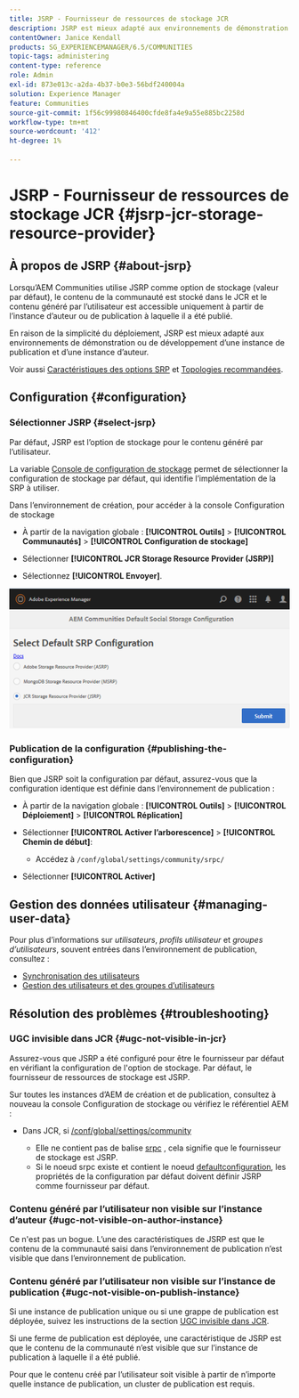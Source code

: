 ```yaml
---
title: JSRP - Fournisseur de ressources de stockage JCR
description: JSRP est mieux adapté aux environnements de démonstration ou de développement d’une instance de publication et d’une instance d’auteur.
contentOwner: Janice Kendall
products: SG_EXPERIENCEMANAGER/6.5/COMMUNITIES
topic-tags: administering
content-type: reference
role: Admin
exl-id: 873e013c-a2da-4b37-b0e3-56bdf240004a
solution: Experience Manager
feature: Communities
source-git-commit: 1f56c99980846400cfde8fa4e9a55e885bc2258d
workflow-type: tm+mt
source-wordcount: '412'
ht-degree: 1%

---
```


# JSRP - Fournisseur de ressources de stockage JCR {#jsrp-jcr-storage-resource-provider}

## À propos de JSRP {#about-jsrp}

Lorsqu’AEM Communities utilise JSRP comme option de stockage (valeur par défaut), le contenu de la communauté est stocké dans le JCR et le contenu généré par l’utilisateur est accessible uniquement à partir de l’instance d’auteur ou de publication à laquelle il a été publié.

En raison de la simplicité du déploiement, JSRP est mieux adapté aux environnements de démonstration ou de développement d’une instance de publication et d’une instance d’auteur.

Voir aussi [Caractéristiques des options SRP](working-with-srp.md#characteristics-of-srp-options) et [Topologies recommandées](topologies.md).

## Configuration {#configuration}

### Sélectionner JSRP {#select-jsrp}

Par défaut, JSRP est l’option de stockage pour le contenu généré par l’utilisateur.

La variable [Console de configuration de stockage](srp-config.md) permet de sélectionner la configuration de stockage par défaut, qui identifie l’implémentation de la SRP à utiliser.

Dans l’environnement de création, pour accéder à la console Configuration de stockage

* À partir de la navigation globale : **[!UICONTROL Outils]** > **[!UICONTROL Communautés]** > **[!UICONTROL Configuration de stockage]**

* Sélectionner **[!UICONTROL JCR Storage Resource Provider (JSRP)]**

* Sélectionnez **[!UICONTROL Envoyer]**.

![jsrp-configuration](assets/jsrp-configuration.png)

### Publication de la configuration {#publishing-the-configuration}

Bien que JSRP soit la configuration par défaut, assurez-vous que la configuration identique est définie dans l’environnement de publication :

* À partir de la navigation globale : **[!UICONTROL Outils]** > **[!UICONTROL Déploiement]** > **[!UICONTROL Réplication]**
* Sélectionner **[!UICONTROL Activer l’arborescence]** > **[!UICONTROL Chemin de début]**:

   * Accédez à `/conf/global/settings/community/srpc/`

* Sélectionner **[!UICONTROL Activer]**

## Gestion des données utilisateur {#managing-user-data}

Pour plus d’informations sur *utilisateurs*, *profils utilisateur* et *groupes d’utilisateurs*, souvent entrées dans l’environnement de publication, consultez :

* [Synchronisation des utilisateurs](sync.md)
* [Gestion des utilisateurs et des groupes d’utilisateurs](users.md)

## Résolution des problèmes {#troubleshooting}

### UGC invisible dans JCR {#ugc-not-visible-in-jcr}

Assurez-vous que JSRP a été configuré pour être le fournisseur par défaut en vérifiant la configuration de l&#39;option de stockage. Par défaut, le fournisseur de ressources de stockage est JSRP.

Sur toutes les instances d’AEM de création et de publication, consultez à nouveau la console Configuration de stockage ou vérifiez le référentiel AEM :

* Dans JCR, si [/conf/global/settings/community](http://localhost:4502/crx/de/index.jsp#/conf/global/settings/community)

   * Elle ne contient pas de balise [srpc](http://localhost:4502/crx/de/index.jsp#/conf/global/settings/community/srpc) , cela signifie que le fournisseur de stockage est JSRP.
   * Si le noeud srpc existe et contient le noeud [defaultconfiguration](http://localhost:4502/crx/de/index.jsp#/conf/global/settings/community/srpc/defaultconfiguration), les propriétés de la configuration par défaut doivent définir JSRP comme fournisseur par défaut.

### Contenu généré par l’utilisateur non visible sur l’instance d’auteur {#ugc-not-visible-on-author-instance}

Ce n&#39;est pas un bogue. L’une des caractéristiques de JSRP est que le contenu de la communauté saisi dans l’environnement de publication n’est visible que dans l’environnement de publication.

### Contenu généré par l’utilisateur non visible sur l’instance de publication {#ugc-not-visible-on-publish-instance}

Si une instance de publication unique ou si une grappe de publication est déployée, suivez les instructions de la section [UGC invisible dans JCR](#ugc-not-visible-in-jcr).

Si une ferme de publication est déployée, une caractéristique de JSRP est que le contenu de la communauté n’est visible que sur l’instance de publication à laquelle il a été publié.

Pour que le contenu créé par l’utilisateur soit visible à partir de n’importe quelle instance de publication, un cluster de publication est requis.
